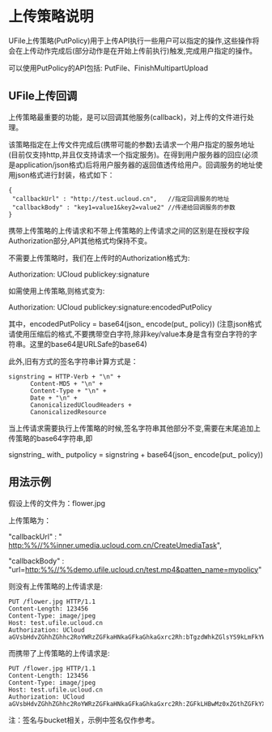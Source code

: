 # 上传策略说明



UFile上传策略(PutPolicy)用于上传API执行一些用户可以指定的操作,这些操作将会在上传动作完成后(部分动作是在开始上传前执行)触发,完成用户指定的操作。

可以使用PutPolicy的API包括: PutFile、FinishMultipartUpload

## UFile上传回调

上传策略最重要的功能，是可以回调其他服务(callback)，对上传的文件进行处理。

该策略指定在上传文件完成后(携带可能的参数)去请求一个用户指定的服务地址(目前仅支持http,并且仅支持请求一个指定服务)。在得到用户服务器的回应(必须是application/json格式)后将用户服务器的返回值透传给用户。回调服务的地址使用json格式进行封装，格式如下：

    {
     "callbackUrl" : "http://test.ucloud.cn",   //指定回调服务的地址
     "callbackBody" : "key1=value1&key2=value2" //传递给回调服务的参数
    }

携带上传策略的上传请求和不带上传策略的上传请求之间的区别是在授权字段Authorization部分,API其他格式均保持不变。

不需要上传策略时，我们在上传时的Authorization格式为:

Authorization: UCloud publickey:signature

如需使用上传策略,则格式变为:

Authorization: UCloud publickey:signature:encodedPutPolicy

其中，encodedPutPolicy = base64(json\_ encode(put\_ policy))
(注意json格式请使用压缩后的格式,不要携带空白字符,除非key/value本身是含有空白字符的字符串。这里的base64是URLSafe的base64)

此外,旧有方式的签名字符串计算方式是：

    signstring = HTTP-Verb + "\n" +
          Content-MD5 + "\n" +
          Content-Type + "\n" +
          Date + "\n" +
          CanonicalizedUCloudHeaders +
          CanonicalizedResource

当上传请求需要执行上传策略的时候,签名字符串其他部分不变,需要在末尾追加上传策略的base64字符串,即

signstring\_ with\_ putpolicy = signstring + base64(json\_ encode(put\_
policy))

## 用法示例

假设上传的文件为：flower.jpg

上传策略为：

"callbackUrl" : "
<http:%%//%%inner.umedia.ucloud.com.cn/CreateUmediaTask>",

"callbackBody" :
"url=<http:%%//%%demo.ufile.ucloud.cn/test.mp4&patten_name=mypolicy>"

则没有上传策略的上传请求是:

    PUT /flower.jpg HTTP/1.1
    Content-Length: 123456
    Content-Type: image/jpeg
    Host: test.ufile.ucloud.cn
    Authorization: UCloud aGVsbHdvZGhhZGhhc2RoYWRzZGFkaHNkaGFkaGhkaGxrc2Rh:bTgzdWhkZGlsYS9kLmFkYWRhc2Ruaw==

而携带了上传策略的上传请求是:

``` 
PUT /flower.jpg HTTP/1.1
Content-Length: 123456
Content-Type: image/jpeg
Host: test.ufile.ucloud.cn
Authorization: UCloud aGVsbHdvZGhhZGhhc2RoYWRzZGFkaHNkaGFkaGhkaGxrc2Rh:ZGFkLHBwMz0xZGthZGFkYXNkYQ==:XCJjYWxsYmFja1VybFwiOlwiIGh0dHA6Ly9pbm5lci51bWVkaWEudWNsb3VkLmNvbS5jbi9DcmVhdGVVbWVkaWFUYXNrXCIsXCJjYWxsYmFja0JvZHlcIjpcInVybD1odHRwOi8vZGVtby51ZmlsZS51Y2xvdWQuY24vdGVzdC5tcDQmIHBhdHRlbl9uYW1lPW15cG9saWN5XCI=

```

注：签名与bucket相关，示例中签名仅作参考。
